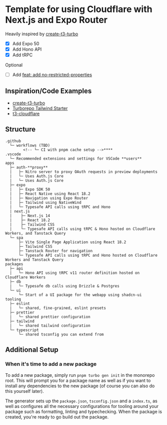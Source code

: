 # Template for using Cloudflare with Next.js and Expo Router

Heavily inspired by [create-t3-turbo](https://github.com/t3-oss/create-t3-turbo)

-   [x] Add Expo 50
-   [x] Add Hono API
-   [x] Add tRPC

Optional

-   [ ] Add [feat: add no-restricted-properties](https://github.com/t3-oss/create-t3-turbo/pull/999)

## Inspiration/Code Examples

-   [create-t3-turbo](https://github.com/t3-oss/create-t3-turbo)
-   [Turborepo Tailwind Starter](https://github.com/vercel/turbo/tree/main/examples/with-tailwind)
-   [t3-cloudflare](https://github.com/van14U/t3-cloudflare)

## Structure

```text
.github
  └─ workflows (TBD)
        <!-- └─ CI with pnpm cache setup -->****
.vscode
  └─ Recommended extensions and settings for VSCode **users**
apps
  ├─ auth-**proxy**
  |   ├─ Nitro server to proxy OAuth requests in preview deployments
  |   └─ Uses Auth.js Core
  |   └─ Uses Auth.js Core
  ├─ expo
  |   ├─ Expo SDK 50
  |   ├─ React Native using React 18.2
  |   ├─ Navigation using Expo Router
  |   ├─ Tailwind using NativeWind
  |   └─ Typesafe API calls using tRPC and Hono
  | next.js
  |    ├─ Next.js 14
  |    ├─ React 18.2
  |    ├─ Tailwind CSS
  |    └─ Typesafe API calls using tRPC & Hono hosted on Cloudflare Workers, and Tanstack Query
  └─ spa
      ├─ Vite Single Page Application using React 18.2
      ├─ Tailwind CSS
      ├─ Tanstack Router for navigation
      └─ Typesafe API calls using tRPC and Hono hosted on Cloudflare Workers and Tanstack Query
packages
  ├─ api
  |   └─ Hono API using tRPC v11 router definition hosted on Cloudflare Workers
  ├─ db
  |   └─ Typesafe db calls using Drizzle & Postgres
  └─ ui
      └─ Start of a UI package for the webapp using shadcn-ui
tooling
  ├─ eslint
  |   └─ shared, fine-grained, eslint presets
  ├─ prettier
  |   └─ shared prettier configuration
  ├─ tailwind
  |   └─ shared tailwind configuration
  └─ typescript
      └─ shared tsconfig you can extend from
```

## Additional Setup

### When it's time to add a new package

To add a new package, simply run `pnpm turbo gen init` in the monorepo root. This will prompt you for a package name as well as if you want to install any dependencies to the new package (of course you can also do this yourself later).

The generator sets up the `package.json`, `tsconfig.json` and a `index.ts`, as well as configures all the necessary configurations for tooling around your package such as formatting, linting and typechecking. When the package is created, you're ready to go build out the package.
